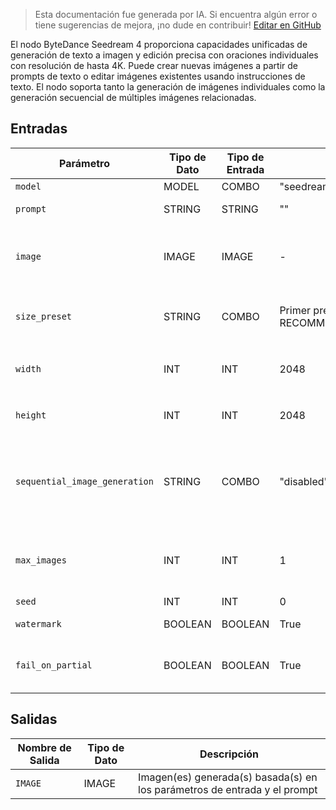 > Esta documentación fue generada por IA. Si encuentra algún error o tiene sugerencias de mejora, ¡no dude en contribuir! [Editar en GitHub](https://github.com/Comfy-Org/embedded-docs/blob/main/comfyui_embedded_docs/docs/ByteDanceSeedreamNode/es.md)

El nodo ByteDance Seedream 4 proporciona capacidades unificadas de generación de texto a imagen y edición precisa con oraciones individuales con resolución de hasta 4K. Puede crear nuevas imágenes a partir de prompts de texto o editar imágenes existentes usando instrucciones de texto. El nodo soporta tanto la generación de imágenes individuales como la generación secuencial de múltiples imágenes relacionadas.

## Entradas

| Parámetro | Tipo de Dato | Tipo de Entrada | Por Defecto | Rango | Descripción |
|-----------|-----------|------------|---------|-------|-------------|
| `model` | MODEL | COMBO | "seedream-4-0-250828" | ["seedream-4-0-250828"] | Nombre del modelo |
| `prompt` | STRING | STRING | "" | - | Prompt de texto para crear o editar una imagen. |
| `image` | IMAGE | IMAGE | - | - | Imagen(es) de entrada para generación de imagen a imagen. Lista de 1-10 imágenes para generación con referencia simple o múltiple. |
| `size_preset` | STRING | COMBO | Primer preset de RECOMMENDED_PRESETS_SEEDREAM_4 | Todas las etiquetas de RECOMMENDED_PRESETS_SEEDREAM_4 | Selecciona un tamaño recomendado. Selecciona Personalizado para usar el ancho y alto a continuación. |
| `width` | INT | INT | 2048 | 1024-4096 (paso 64) | Ancho personalizado para la imagen. El valor solo funciona si `size_preset` está establecido en `Custom` |
| `height` | INT | INT | 2048 | 1024-4096 (paso 64) | Alto personalizado para la imagen. El valor solo funciona si `size_preset` está establecido en `Custom` |
| `sequential_image_generation` | STRING | COMBO | "disabled" | ["disabled", "auto"] | Modo de generación de imágenes grupales. 'disabled' genera una sola imagen. 'auto' permite al modelo decidir si generar múltiples imágenes relacionadas (ej. escenas de historias, variaciones de personajes). |
| `max_images` | INT | INT | 1 | 1-15 | Número máximo de imágenes a generar cuando sequential_image_generation='auto'. El total de imágenes (entrada + generadas) no puede exceder 15. |
| `seed` | INT | INT | 0 | 0-2147483647 | Semilla a usar para la generación. |
| `watermark` | BOOLEAN | BOOLEAN | True | - | Si añadir una marca de agua "Generado por IA" a la imagen. |
| `fail_on_partial` | BOOLEAN | BOOLEAN | True | - | Si está habilitado, aborta la ejecución si faltan algunas imágenes solicitadas o si devuelven un error. |

## Salidas

| Nombre de Salida | Tipo de Dato | Descripción |
|-------------|-----------|-------------|
| `IMAGE` | IMAGE | Imagen(es) generada(s) basada(s) en los parámetros de entrada y el prompt |
